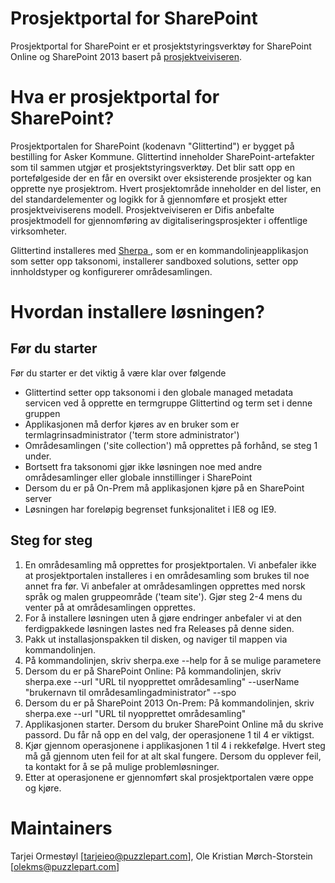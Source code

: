Prosjektportal for SharePoint
=================

Prosjektportal for SharePoint er et prosjektstyringsverktøy for SharePoint Online og SharePoint 2013 basert på <a href="http://prosjektveiviseren.no">prosjektveiviseren</a>. 

# Hva er prosjektportal for SharePoint?
Prosjektportalen for SharePoint (kodenavn "Glittertind") er bygget på bestilling for Asker Kommune. Glittertind inneholder SharePoint-artefakter som til sammen utgjør et prosjektstyringsverktøy. Det blir satt opp en portefølgeside der en får en oversikt over eksisterende prosjekter og kan opprette nye prosjektrom. Hvert prosjektområde inneholder en del lister, en del standardelementer og logikk for å gjennomføre et prosjekt etter prosjektveiviserens modell. Prosjektveiviseren er Difis anbefalte prosjektmodell for gjennomføring av digitaliseringsprosjekter i offentlige virksomheter.

Glittertind installeres med <a href="https://github.com/sharepoint-sherpa/sherpa">Sherpa </a>, som er en kommandolinjeapplikasjon som setter opp taksonomi, installerer sandboxed solutions, setter opp innholdstyper og konfigurerer områdesamlingen.

# Hvordan installere løsningen?
## Før du starter
Før du starter er det viktig å være klar over følgende
* Glittertind setter opp taksonomi i den globale managed metadata servicen ved å opprette en termgruppe Glittertind og term set i denne gruppen
* Applikasjonen må derfor kjøres av en bruker som er termlagrinsadministrator ('term store administrator')
* Områdesamlingen ('site collection') må opprettes på forhånd, se steg 1 under.
* Bortsett fra taksonomi gjør ikke løsningen noe med andre områdesamlinger eller globale innstillinger i SharePoint
* Dersom du er på On-Prem må applikasjonen kjøre på en SharePoint server
* Løsningen har foreløpig begrenset funksjonalitet i IE8 og IE9.

## Steg for steg
1. En områdesamling må opprettes for prosjektportalen. Vi anbefaler ikke at prosjektportalen installeres i en områdesamling som brukes til noe annet fra før. Vi anbefaler at områdesamlingen opprettes med norsk språk og malen gruppeområde ('team site'). Gjør steg 2-4 mens du venter på at områdesamlingen opprettes.
2. For å installere løsningen uten å gjøre endringer anbefaler vi at den ferdigpakkede løsningen lastes ned fra Releases på denne siden. 
3. Pakk ut installasjonspakken til disken, og naviger til mappen via kommandolinjen.
4. På kommandolinjen, skriv sherpa.exe --help for å se mulige parametere
5. Dersom du er på SharePoint Online: På kommandolinjen, skriv sherpa.exe --url "URL til nyopprettet områdesamling" --userName "brukernavn til områdesamlingadministrator" --spo
5. Dersom du er på SharePoint 2013 On-Prem: På kommandolinjen, skriv sherpa.exe --url "URL til nyopprettet områdesamling"
6. Applikasjonen starter. Dersom du bruker SharePoint Online må du skrive passord. Du får nå opp en del valg, der operasjonene 1 til 4 er viktigst.
7. Kjør gjennom operasjonene i applikasjonen 1 til 4 i rekkefølge. Hvert steg må gå gjennom uten feil for at alt skal fungere. Dersom du opplever feil, ta kontakt for å se på mulige problemløsninger.
8. Etter at operasjonene er gjennomført skal prosjektportalen være oppe og kjøre.

# Maintainers
Tarjei Ormestøyl [<a href="mailto:tarjeieo@puzzlepart.com">tarjeieo@puzzlepart.com</a>], 
Ole Kristian Mørch-Storstein [<a href="mailto:olekms@puzzlepart.com">olekms@puzzlepart.com</a>]
